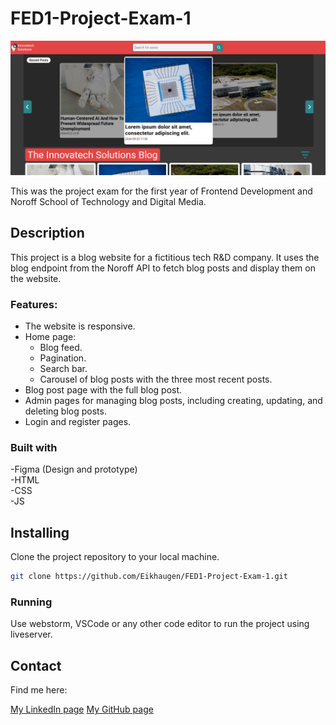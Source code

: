 # FED1-Project-Exam-1

![image](assets/images/readme-img.png)

This was the project exam for the first year of Frontend Development and Noroff School of Technology and Digital Media.

## Description

This project is a blog website for a fictitious tech R&D company.
It uses the blog endpoint from the Noroff API to fetch blog posts and display them on the website.

### Features:
- The website is responsive.
- Home page:
  - Blog feed.
  - Pagination.
  - Search bar.
  - Carousel of blog posts with the three most recent posts.
- Blog post page with the full blog post.
- Admin pages for managing blog posts, including creating, updating, and deleting blog posts.
- Login and register pages.

### Built with

-Figma (Design and prototype)  
-HTML  
-CSS  
-JS  

## Installing
Clone the project repository to your local machine.
```bash
git clone https://github.com/Eikhaugen/FED1-Project-Exam-1.git
```
### Running

Use webstorm, VSCode or any other code editor to run the project using liveserver.

## Contact

Find me here:

[My LinkedIn page](www.linkedin.com)
[My GitHub page](https://github.com/Eikhaugen)

